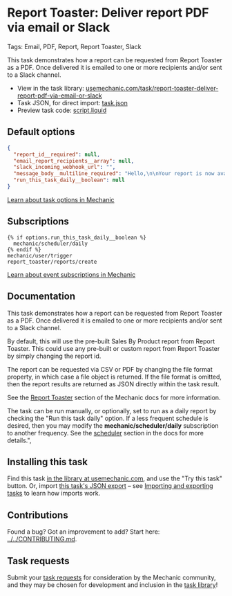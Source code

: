 # Report Toaster: Deliver report PDF via email or Slack

Tags: Email, PDF, Report, Report Toaster, Slack

This task demonstrates how a report can be requested from Report Toaster as a PDF. Once delivered it is emailed to one or more recipients and/or sent to a Slack channel.

* View in the task library: [usemechanic.com/task/report-toaster-deliver-report-pdf-via-email-or-slack](https://usemechanic.com/task/report-toaster-deliver-report-pdf-via-email-or-slack)
* Task JSON, for direct import: [task.json](../../tasks/report-toaster-deliver-report-pdf-via-email-or-slack.json)
* Preview task code: [script.liquid](./script.liquid)

## Default options

```json
{
  "report_id__required": null,
  "email_report_recipients__array": null,
  "slack_incoming_webhook_url": "",
  "message_body__multiline_required": "Hello,\n\nYour report is now available for download:\n\nReport Name: {{ event.data.name }}\nDownload Link: {{ event.data.file.url }}\n\nEnjoy!",
  "run_this_task_daily__boolean": null
}
```

[Learn about task options in Mechanic](https://docs.usemechanic.com/article/471-task-options)

## Subscriptions

```liquid
{% if options.run_this_task_daily__boolean %}
  mechanic/scheduler/daily
{% endif %}
mechanic/user/trigger
report_toaster/reports/create

```

[Learn about event subscriptions in Mechanic](https://docs.usemechanic.com/article/408-subscriptions)

## Documentation

This task demonstrates how a report can be requested from Report Toaster as a PDF. Once delivered it is emailed to one or more recipients and/or sent to a Slack channel.

By default, this will use the pre-built Sales By Product report from Report Toaster. This could use any pre-built or custom report from Report Toaster by simply changing the report id.

The report can be requested via CSV or PDF by changing the file format property, in which case a file object is returned. If the file format is omitted, then the report results are returned as JSON directly within the task result.

See the [Report Toaster](https://learn.mechanic.dev/platform/integrations/report-toaster) section of the Mechanic docs for more information.

The task can be run manually, or optionally, set to run as a daily report by checking the "Run this task daily" option. If a less frequent schedule is desired, then you may modify the **mechanic/scheduler/daily** subscription to another frequency. See the [scheduler](https://learn.mechanic.dev/platform/events/topics#scheduler) section in the docs for more details.",

## Installing this task

Find this task [in the library at usemechanic.com](https://usemechanic.com/task/report-toaster-deliver-report-pdf-via-email-or-slack), and use the "Try this task" button. Or, import [this task's JSON export](../../tasks/report-toaster-deliver-report-pdf-via-email-or-slack.json) – see [Importing and exporting tasks](https://docs.usemechanic.com/article/505-importing-and-exporting-tasks) to learn how imports work.

## Contributions

Found a bug? Got an improvement to add? Start here: [../../CONTRIBUTING.md](../../CONTRIBUTING.md).

## Task requests

Submit your [task requests](https://mechanic.canny.io/task-requests) for consideration by the Mechanic community, and they may be chosen for development and inclusion in the [task library](https://tasks.mechanic.dev/)!
